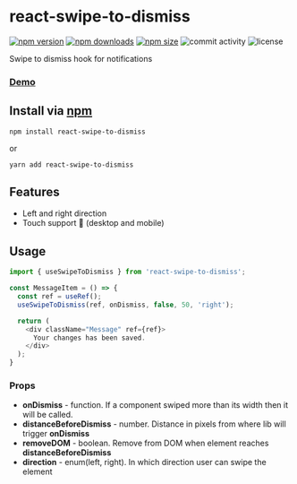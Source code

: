 # react-swipe-to-dismiss
[![npm version](https://img.shields.io/npm/v/react-swipe-to-dismiss?logo=npm)](https://www.npmjs.com/package/react-swipe-to-dismiss)
[![npm downloads](https://img.shields.io/npm/dw/react-swipe-to-dismiss?logo=npm)](https://www.npmjs.com/package/react-swipe-to-dismiss)
[![npm size](https://img.shields.io/bundlephobia/minzip/react-swipe-to-dismiss?logo=npm)](https://www.npmjs.com/package/react-swipe-to-dismiss)
![commit activity](https://img.shields.io/github/commit-activity/y/hosembafer/react-swipe-to-dismiss)
![license](https://img.shields.io/github/license/hosembafer/react-swipe-to-dismiss)

Swipe to dismiss hook for notifications

### [Demo](https://react-swipe-to-dismiss.netlify.app)

## Install via [npm](https://www.npmjs.com/package/react-swipe-to-dismiss)

```shell
npm install react-swipe-to-dismiss
```

or

```shell
yarn add react-swipe-to-dismiss
```

## Features
- Left and right direction
- Touch support 📱 (desktop and mobile)

## Usage
```js
import { useSwipeToDismiss } from 'react-swipe-to-dismiss';

const MessageItem = () => {
  const ref = useRef();
  useSwipeToDismiss(ref, onDismiss, false, 50, 'right');

  return (
    <div className="Message" ref={ref}>
      Your changes has been saved.
    </div>
  );
}

```

### Props
- **onDismiss** - function. If a component swiped more than its width then it will be called.
- **distanceBeforeDismiss** - number. Distance in pixels from where lib will trigger **onDismiss**
- **removeDOM** - boolean. Remove from DOM when element reaches **distanceBeforeDismiss**
- **direction** - enum(left, right). In which direction user can swipe the element
